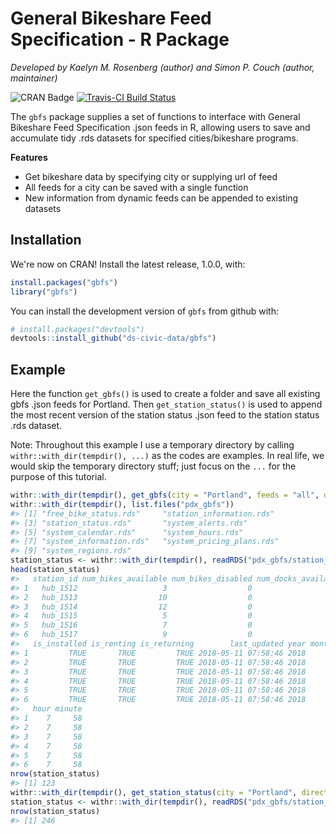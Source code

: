 
General Bikeshare Feed Specification - R Package
================================================

*Developed by Kaelyn M. Rosenberg (author) and Simon P. Couch (author, maintainer)*

![CRAN Badge](http://www.r-pkg.org/badges/version/gbfs) [![Travis-CI Build Status](https://travis-ci.org/ds-civic-data/gbfs.svg?branch=master)](https://travis-ci.org/ds-civic-data/gbfs)

The `gbfs` package supplies a set of functions to interface with General Bikeshare Feed Specification .json feeds in R, allowing users to save and accumulate tidy .rds datasets for specified cities/bikeshare programs.

**Features**

-   Get bikeshare data by specifying city or supplying url of feed
-   All feeds for a city can be saved with a single function
-   New information from dynamic feeds can be appended to existing datasets

Installation
------------

We're now on CRAN! Install the latest release, 1.0.0, with:

``` r
install.packages("gbfs")
library("gbfs")
```

You can install the development version of `gbfs` from github with:

``` r
# install.packages("devtools")
devtools::install_github("ds-civic-data/gbfs")
```

Example
-------

Here the function `get_gbfs()` is used to create a folder and save all existing gbfs .json feeds for Portland. Then `get_station_status()` is used to append the most recent version of the station status .json feed to the station status .rds dataset.

Note: Throughout this example I use a temporary directory by calling `withr::with_dir(tempdir(), ...)` as the codes are examples. In real life, we would skip the temporary directory stuff; just focus on the `...` for the purpose of this tutorial.

``` r
withr::with_dir(tempdir(), get_gbfs(city = "Portland", feeds = "all", directory = "pdx_gbfs"))
withr::with_dir(tempdir(), list.files("pdx_gbfs"))
#> [1] "free_bike_status.rds"     "station_information.rds" 
#> [3] "station_status.rds"       "system_alerts.rds"       
#> [5] "system_calendar.rds"      "system_hours.rds"        
#> [7] "system_information.rds"   "system_pricing_plans.rds"
#> [9] "system_regions.rds"
station_status <- withr::with_dir(tempdir(), readRDS("pdx_gbfs/station_status.rds"))
head(station_status)
#>   station_id num_bikes_available num_bikes_disabled num_docks_available
#> 1   hub_1512                   3                  0                  15
#> 2   hub_1513                  10                  0                   8
#> 3   hub_1514                  12                  0                   6
#> 4   hub_1515                   5                  0                  12
#> 5   hub_1516                   7                  0                   9
#> 6   hub_1517                   9                  0                   5
#>   is_installed is_renting is_returning        last_updated year month day
#> 1         TRUE       TRUE         TRUE 2018-05-11 07:58:46 2018     5  11
#> 2         TRUE       TRUE         TRUE 2018-05-11 07:58:46 2018     5  11
#> 3         TRUE       TRUE         TRUE 2018-05-11 07:58:46 2018     5  11
#> 4         TRUE       TRUE         TRUE 2018-05-11 07:58:46 2018     5  11
#> 5         TRUE       TRUE         TRUE 2018-05-11 07:58:46 2018     5  11
#> 6         TRUE       TRUE         TRUE 2018-05-11 07:58:46 2018     5  11
#>   hour minute
#> 1    7     58
#> 2    7     58
#> 3    7     58
#> 4    7     58
#> 5    7     58
#> 6    7     58
nrow(station_status)
#> [1] 123
withr::with_dir(tempdir(), get_station_status(city = "Portland", directory = "pdx_gbfs", file = "station_status.rds"))
station_status <- withr::with_dir(tempdir(), readRDS("pdx_gbfs/station_status.rds"))
nrow(station_status)
#> [1] 246
```
